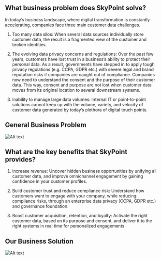 ## What business problem does SkyPoint solve? 

In today’s business landscape, where digital transformation is constantly accelerating, companies face three main customer data challenges.

1. Too many data silos: When several data sources individually store customer data, the result is a fragmented view of the customer and broken identities.

2. The evolving data privacy concerns and regulations: Over the past few years, customers have lost trust in a business’s ability to protect their personal data. As a result, governments have stepped in to apply tough privacy regulations (e.g. CCPA, GDPR etc.) with severe legal and brand reputation risks if companies are caught out of compliance. Companies now need to understand the consent and the purpose of their customer data. This way, consent and purpose are not lost when customer data moves from its original location to several downstream systems.

3. Inability to manage large data volumes: Internal IT or point-to-point solutions cannot keep up with the volume, variety, and velocity of customer data generated by today’s plethora of digital touch points.

## General Business Problem

![Alt text](https://github.com/skypointcloud/platform/blob/master/docs/doc_snippets/withoutskypoint.png?raw=true)

## What are the key benefits that SkyPoint provides?

1. Increase revenue: Uncover hidden business opportunities by unifying all customer data, and improve omnichannel engagement by gaining confidence in your customer profiles.

2. Build customer trust and reduce compliance risk: Understand how customers want to engage with your company, while reducing compliance risks, through an enterprise data privacy (CCPA, GDPR etc.) and governance foundation.

3. Boost customer acquisition, retention, and loyalty: Activate the right customer data, based on its purpose and consent, and deliver it to the right systems in real time for personalized engagements.

## Our Business Solution

![Alt text](https://github.com/skypointcloud/platform/blob/master/docs/doc_snippets/withskypoint.png?raw=true)